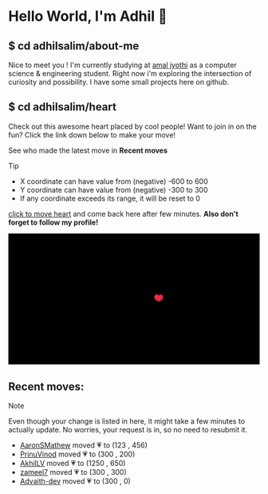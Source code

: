 # Hello World, I'm Adhil 👋

## $ cd adhilsalim/about-me
Nice to meet you ! I'm currently studying at [amal jyothi](https://www.ajce.in/home/index.html) as a computer science & engineering student. Right now i'm exploring the intersection of curiosity and possibility. I have some small projects here on github.
## $ cd adhilsalim/heart
Check out this awesome heart placed by cool people! Want to join in on the fun? Click the link down below to make your move!

See who made the latest move in **Recent moves**
> [!TIP]
> - X coordinate can have value from (negative) -600 to 600
> - Y coordinate can have value from (negative) -300 to 300
> - If any coordinate exceeds its range, it will be reset to 0

[click to move heart](https://github.com/adhilsalim/adhilsalim/issues/new?title=00,200&body=DO+NOT+ADD+SPACE.+Just+change+the+values+and+hit+submit.+It+will+take+some+time+to+reflect.) and come back here after few minutes. **Also don't forget to follow my profile!**

![GitHub Banner Image](github_banner_heart.png)

## Recent moves: 
> [!NOTE] 
> Even though your change is listed in here, it might take a few minutes to actually update. No worries, your request is in, so no need to resubmit it.
- [AaronSMathew](https://github.com/AaronSMathew) moved 💗 to (123 , 456)
- [PrinuVinod](https://github.com/PrinuVinod) moved 💗 to (300 , 200)
- [AkhilLV](https://github.com/AkhilLV) moved 💗 to (1250 , 650)
- [zameel7](https://github.com/zameel7) moved 💗 to (300 , 300)
- [Advaith-dev](https://github.com/Advaith-dev) moved 💗 to (300 , 0)
